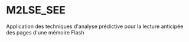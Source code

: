 # M2LSE_SEE
Application des techniques d'analyse prédictive pour la lecture anticipée des pages d'une mémoire Flash
